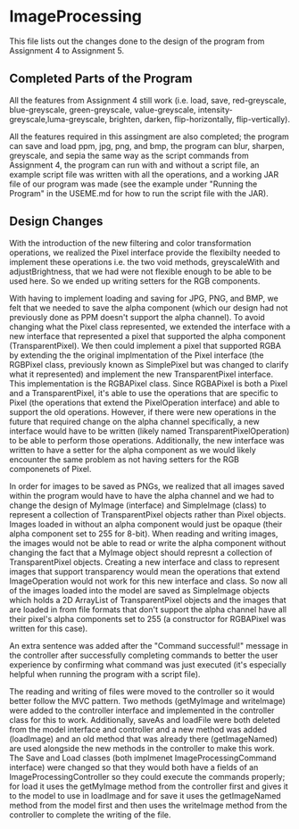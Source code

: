 # ImageProcessing
This file lists out the changes done to the design of the program from Assignment 4 to Assignment 5.

## Completed Parts of the Program
All the features from Assignment 4 still work (i.e. load, save, red-greyscale, blue-greyscale, green-greyscale, value-greyscale,
intensity-greyscale,luma-greyscale, brighten, darken, flip-horizontally, flip-vertically).

All the features required in this assingment are also completed; the program can save and load ppm, jpg, png, and bmp, the program
can blur, sharpen, greyscale, and sepia the same way as the script commands from Assignment 4, the program can run with and without 
a script file, an example script file was written with all the operations, and a working JAR file of our program was made (see the
example under "Running the Program" in the USEME.md for how to run the script file with the JAR).

## Design Changes
With the introduction of the new filtering and color transformation operations, we realized the Pixel interface provide the flexibilty
needed to implement these operations i.e. the two void methods, greyscaleWith and adjustBrightness, that we had were not flexible enough to
be able to be used here. So we ended up writing setters for the RGB components. 

With having to implement loading and saving for JPG, PNG, and BMP, we felt that we needed to save the alpha component (which our design
had not previously done as PPM doesn't support the alpha channel). To avoid changing what the Pixel class represented, we extended the 
interface with a new interface that represented a pixel that supported the alpha component (TransparentPixel). We then could implement
a pixel that supported RGBA by extending the the original implmentation of the Pixel interface (the RGBPixel class, previously known as
SimplePixel but was changed to clarify what it represented) and implement the new TransparentPixel interface. This implementation is the
RGBAPixel class. Since RGBAPixel is both a Pixel and a TransparentPixel, it's able to use the operations that are specific to Pixel (the 
operations that extend the PixelOperation interface) and able to support the old operations. However, if there were new operations in the
future that required change on the alpha channel specifically, a new interface would have to be written (likely named TransparentPixelOperation) 
to be able to perform those operations. Additionally, the new interface was written to have a setter for the alpha component as we would 
likely encounter the same problem as not having setters for the RGB componenets of Pixel.

In order for images to be saved as PNGs, we realized that all images saved within the program would have to have the alpha channel
and we had to change the design of MyImage (interface) and SimpleImage (class) to represent a collection of TransparentPixel objects rather 
than Pixel objects. Images loaded in without an alpha component would just be opaque (their alpha component set to 255 for 8-bit). When 
reading and writing images, the images would not be able to read or write the alpha component without changing the fact that a MyImage object
should represnt a collection of TransparentPixel objects. Creating a new interface and class to represent images that support transparency would
mean the operations that extend ImageOperation would not work for this new interface and class. So now all of the images loaded into the model
are saved as SimpleImage objects which holds a 2D ArrayList of TransparentPixel objects and the images that are loaded in from file formats that
don't support the alpha channel have all their pixel's alpha components set to 255 (a constructor for RGBAPixel was written for this case).

An extra sentence was added after the "Command successful!" message in the controller after successfully completing commands to better the
user experience by confirming what command was just executed (it's especially helpful when running the program with a script file).

The reading and writing of files were moved to the controller so it would better follow the MVC pattern. Two methods (getMyImage and writeImage)
were added to the controller interface and implemented in the controller class for this to work. Additionally, saveAs and loadFile were both
deleted from the model interface and controller and a new method was added (loadImage) and an old method that was already there (getImageNamed) are
used alongside the new methods in the controller to make this work. The Save and Load classes (both implmenet ImageProcessingCommand interface) 
were changed so that they would both have a fields of an ImageProcessingController so they could execute the commands properly; for load it uses
the getMyImage method from the controller first and gives it to the model to use in loadImage and for save it uses the getImageNamed method from the 
model first and then uses the writeImage method from the controller to complete the writing of the file.